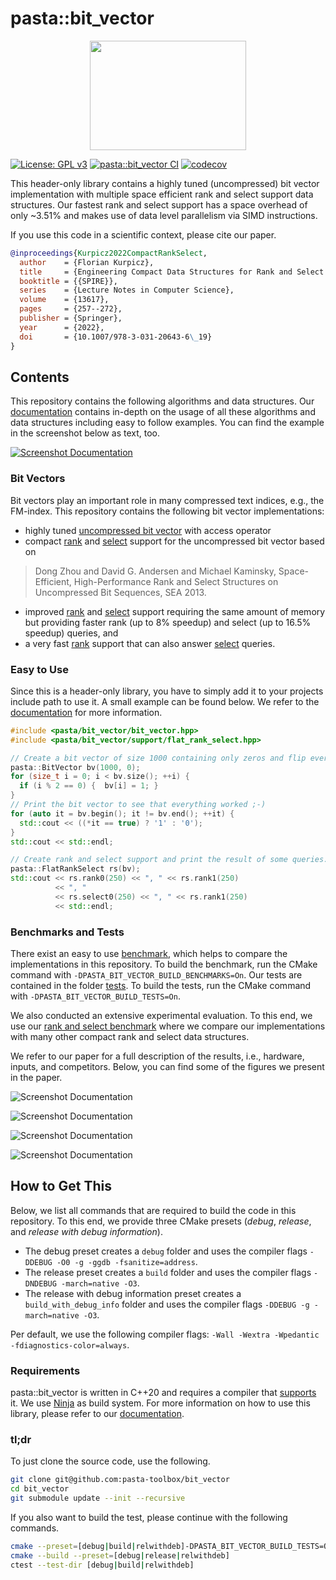 # pasta::bit_vector

<p align="center">
   <img width=250 height=175 src="https://raw.githubusercontent.com/pasta-toolbox/bit_vector/main/docs/images/logo_pasta_bit_vector.svg" />
</p>

[![License: GPL v3](https://img.shields.io/badge/License-GPLv3-blue.svg)](https://www.gnu.org/licenses/gpl-3.0)
[![pasta::bit_vector CI](https://github.com/pasta-toolbox/bit_vector/actions/workflows/ctest.yml/badge.svg)](https://github.com/pasta-toolbox/bit_vector/actions/workflows/ctest.yml)
[![codecov](https://codecov.io/gh/pasta-toolbox/bit_vector/branch/main/graph/badge.svg?token=2QD6ME44SU)](https://codecov.io/gh/pasta-toolbox/bit_vector)

This header-only library contains a highly tuned (uncompressed) bit vector implementation with multiple space efficient rank and select support data structures.
Our fastest rank and select support has a space overhead of only ~3.51% and makes use of data level parallelism via SIMD instructions.

If you use this code in a scientific context, please cite our paper.
```bibtex
@inproceedings{Kurpicz2022CompactRankSelect,
  author    = {Florian Kurpicz},
  title     = {Engineering Compact Data Structures for Rank and Select Queries on Bit Vectors},
  booktitle = {{SPIRE}},
  series    = {Lecture Notes in Computer Science},
  volume    = {13617},
  pages     = {257--272},
  publisher = {Springer},
  year      = {2022},
  doi       = {10.1007/978-3-031-20643-6\_19}
}
```

## Contents
This repository contains the following algorithms and data structures.
Our [documentation][] contains in-depth on the usage of all these algorithms and data structures including easy to follow examples.
You can find the example in the screenshot below as text, too.

[![Screenshot Documentation](https://raw.githubusercontent.com/pasta-toolbox/bit_vector/main/docs/images/screenshot_documentation_v1.0.0.png)](https://www.pasta-toolbox.org/bit_vector/)

### Bit Vectors
Bit vectors play an important role in many compressed text indices, e.g., the FM-index.
This repository contains the following bit vector implementations:

- highly tuned [uncompressed bit vector][] with access operator
- compact [rank](include/pasta/bit_vector/support/rank.hpp) and [select](include/pasta/bit_vector/support/rank_select.hpp) support for the uncompressed bit vector based on

> Dong Zhou and David G. Andersen and Michael Kaminsky,
> Space-Efficient, High-Performance Rank and Select Structures on Uncompressed Bit Sequences,
> SEA 2013.

- improved [rank](include/pasta/bit_vector/support/flat_rank.hpp) and [select](include/pasta/bit_vector/support/flat_rank_select.hpp) support requiring the same amount of memory but providing faster rank (up to 8% speedup) and select (up to 16.5% speedup) queries, and
- a very fast [rank](include/pasta/bit_vector/support/wide_rank.hpp) support that can also answer [select](include/pasta/bit_vector/support/wide_rank_select.hpp) queries.

[uncompressed bit vector]: include/pasta/bit_vector/bit_vector.hpp

### Easy to Use

Since this is a header-only library, you have to simply add it to your projects include path to use it.
A small example can be found below.
We refer to the [documentation][] for more information.

  ```cpp
  #include <pasta/bit_vector/bit_vector.hpp>
  #include <pasta/bit_vector/support/flat_rank_select.hpp>

  // Create a bit vector of size 1000 containing only zeros and flip every other bit.
  pasta::BitVector bv(1000, 0);
  for (size_t i = 0; i < bv.size(); ++i) {
    if (i % 2 == 0) {  bv[i] = 1; }
  }
  // Print the bit vector to see that everything worked ;-)
  for (auto it = bv.begin(); it != bv.end(); ++it) {
    std::cout << ((*it == true) ? '1' : '0');
  }
  std::cout << std::endl;

  // Create rank and select support and print the result of some queries.
  pasta::FlatRankSelect rs(bv);
  std::cout << rs.rank0(250) << ", " << rs.rank1(250)
            << ", "
            << rs.select0(250) << ", " << rs.rank1(250)
            << std::endl;
  ```

### Benchmarks and Tests

There exist an easy to use [benchmark][], which helps to compare the implementations in this repository.
To build the benchmark, run the CMake command with `-DPASTA_BIT_VECTOR_BUILD_BENCHMARKS=On`.
Our tests are contained in the folder [tests][].
To build the tests, run the CMake command with `-DPASTA_BIT_VECTOR_BUILD_TESTS=On`.

We also conducted an extensive experimental evaluation.
To this end, we use our [rank and select benchmark][] where we compare our implementations with many other compact rank and select data structures.

We refer to our paper for a full description of the results, i.e., hardware, inputs, and competitors.
Below, you can find some of the figures we present in the paper.

![Screenshot Documentation](https://raw.githubusercontent.com/pasta-toolbox/bit_vector/main/docs/images/space_requirements_v1.0.0.png)

![Screenshot Documentation](https://raw.githubusercontent.com/pasta-toolbox/bit_vector/main/docs/images/rank_times_v1.0.0.png)

![Screenshot Documentation](https://raw.githubusercontent.com/pasta-toolbox/bit_vector/main/docs/images/select_times_v1.0.0.png)

![Screenshot Documentation](https://raw.githubusercontent.com/pasta-toolbox/bit_vector/main/docs/images/select_times_pasta_only_v1.0.0.png)

[benchmark]: benchmarks/bit_vector_benchmark.cpp
[rank and select benchmark]: https://github.com/pasta-toolbox/bit_vector_experiments
[tests]: tests/

## How to Get This
Below, we list all commands that are required to build the code in this repository.
To this end, we provide three CMake presets (_debug_, _release_, and _release with debug information_).

- The debug preset creates a `debug` folder and uses the compiler flags `-DDEBUG -O0 -g -ggdb -fsanitize=address`.
- The release preset creates a `build` folder and uses the compiler flags `-DNDEBUG -march=native -O3`.
- The release with debug information preset creates a `build_with_debug_info` folder and uses the compiler flags `-DDEBUG -g -march=native -O3`.

Per default, we use the following compiler flags: `-Wall -Wextra -Wpedantic -fdiagnostics-color=always`.

### Requirements
pasta::bit_vector is written in C++20 and requires a compiler that [supports][] it.
We use [Ninja][] as build system.
For more information on how to use this library, please refer to our [documentation][].

[supports]: https://en.cppreference.com/w/cpp/compiler_support
[Ninja]: https://ninja-build.org/

### tl;dr
To just clone the source code, use the following.
```bash
git clone git@github.com:pasta-toolbox/bit_vector
cd bit_vector
git submodule update --init --recursive
```
If you also want to build the test, please continue with the following commands.
```bash
cmake --preset=[debug|build|relwithdeb]-DPASTA_BIT_VECTOR_BUILD_TESTS=On
cmake --build --preset=[debug|release|relwithdeb]
ctest --test-dir [debug|build|relwithdeb]
```

[documentation]: https://www.pasta-toolbox.org/bit_vector/
